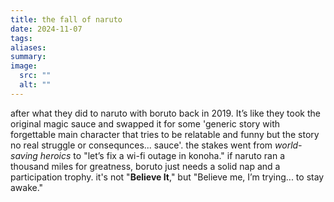 ```yaml
---
title: the fall of naruto
date: 2024-11-07
tags: 
aliases: 
summary: 
image:
  src: ""
  alt: ""
---
```

after what they did to naruto with boruto back in 2019. It’s like they took the original magic sauce and swapped it for some 'generic story with forgettable main character that tries to be relatable and funny but the story no real struggle or consequnces...   sauce'. the stakes went from _world-saving heroics_ to "let’s fix a wi-fi outage in konoha." if naruto ran a thousand miles for greatness, boruto just needs a solid nap and a participation trophy. it's not "**Believe It**," but "Believe me, I’m trying... to stay awake."

